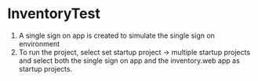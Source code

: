 # InventoryTest
1. A single sign on app is created to simulate the single sign on environment
2. To run the project, select set startup project -> multiple startup projects and select both the single sign on app and the inventory.web app as startup projects.
